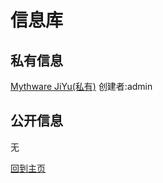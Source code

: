 # 信息库

## 私有信息

[Mythware JiYu(私有)](https://lrjlsg.github.io/20221026) 创建者:admin

## 公开信息

无

[回到主页](https://lrjlsg.github.io)
